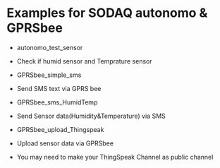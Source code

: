 # Examples for SODAQ autonomo & GPRSbee

- autonomo_test_sensor
 - Check if humid sensor and Temprature sensor

- GPRSbee_simple_sms
 - Send SMS text via GPRS bee
 
- GPRSbee_sms_HumidTemp
 - Send Sensor data(Humidity&Temperature) via SMS
 
- GPRSbee_upload_Thingspeak
 - Upload sensor data via GPRSbee
 - You may need to make your ThingSpeak Channel as public channel
